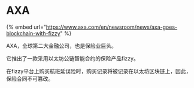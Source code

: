 # AXA

{% embed url="https://www.axa.com/en/newsroom/news/axa-goes-blockchain-with-fizzy" %}

AXA，全球第二大金融公司，也是保险业巨头。

它推出了一款采用以太坊公链智能合约的保险产品fizzy。

在fizzy平台上购买航班延误险时，购买记录将被记录在以太坊区块链上，因此，保险合同不可篡改。


